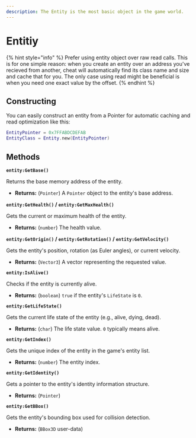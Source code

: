 ```yaml
---
description: The Entity is the most basic object in the game world.
---
```


# Entitiy

{% hint style="info" %}
Prefer using entity object over raw read calls. This is for one simple reason: when you create an entity over an address you've recieved from another, cheat will automatically find its class name and size and cache that for you. The only case using read might be beneficial is when you need one exact value by the offset.
{% endhint %}

## Constructing

You can easily construct an entity from a Pointer for automatic caching and read optimization like this:

```lua
EntityPointer = 0x7FFABDCDEFAB
EntityClass = Entity.new(EntityPointer)
```

## Methods

**`entity:GetBase()`**

Returns the base memory address of the entity.

* **Returns:** (`Pointer`) A `Pointer` object to the entity's base address.

**`entity:GetHealth()` / `entity:GetMaxHealth()`**

Gets the current or maximum health of the entity.

* **Returns:** (`number`) The health value.

**`entity:GetOrigin()` / `entity:GetRotation()` / `entity:GetVelocity()`**

Gets the entity's position, rotation (as Euler angles), or current velocity.

* **Returns:** (`Vector3`) A vector representing the requested value.

**`entity:IsAlive()`**

Checks if the entity is currently alive.

* **Returns:** (`boolean`) `true` if the entity's `LifeState` is `0`.

**`entity:GetLifeState()`**

Gets the current life state of the entity (e.g., alive, dying, dead).

* **Returns:** (`char`) The life state value. `0` typically means alive.

**`entity:GetIndex()`**

Gets the unique index of the entity in the game's entity list.

* **Returns:** (`number`) The entity index.

**`entity:GetIdentity()`**

Gets a pointer to the entity's identity information structure.

* **Returns:** (`Pointer`)

**`entity:GetBBox()`**

Gets the entity's bounding box used for collision detection.

* **Returns:** (`BBox3D` user-data)
